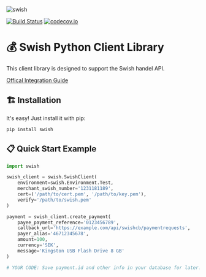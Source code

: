 ![swish](https://cloud.githubusercontent.com/assets/3159565/14217729/1d4b6732-f850-11e5-8a00-90d4ab30ddbd.png)

[![Build Status](https://travis-ci.org/MadSpindel/swish-python.svg?branch=master)](https://travis-ci.org/MadSpindel/swish-python)
[![codecov.io](https://codecov.io/github/MadSpindel/swish-python/coverage.svg?branch=master)](https://codecov.io/github/MadSpindel/swish-python?branch=master)
# 💰 Swish Python Client Library
This client library is designed to support the Swish handel API.

[Offical Integration Guide](https://developer.getswish.se/content/uploads/2017/04/MerchantsAPI_Getswish_180517_v1.91.pdf)

## 🏗 Installation
It's easy! Just install it with pip:
```
pip install swish
```
## 📋 Quick Start Example
```python
import swish

swish_client = swish.SwishClient(
    environment=swish.Environment.Test,
    merchant_swish_number='1231181189',
    cert=('/path/to/cert.pem', '/path/to/key.pem'),
    verify='/path/to/swish.pem'
)

payment = swish_client.create_payment(
    payee_payment_reference='0123456789',
    callback_url='https://example.com/api/swishcb/paymentrequests',
    payer_alias='46712345678',
    amount=100,
    currency='SEK',
    message='Kingston USB Flash Drive 8 GB'
)

# YOUR CODE: Save payment.id and other info in your database for later!
```
